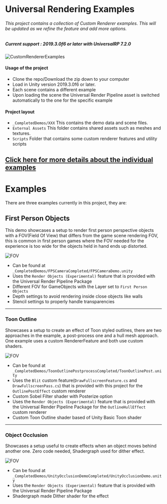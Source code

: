 # Universal Rendering Examples
###### This project contains a collection of Custom Renderer examples. This will be updated as we refine the feature and add more options.
##### Current support : 2019.3.0f6 or later with UniversalRP 7.2.0
![CustomRendererExamples][MainImg]

#### Usage of the project
- Clone the repo/Download the zip down to your computer
- Load in Unity version 2019.3.0f6 or later.
- Each scene contains a different example
- Upon loading the scene the Universal Render Pipeline asset is switched automatically to the one for the specific example

#### Project layout
- `_CompletedDemos/XXX` This contains the demo data and scene files.
- `External Assets` This folder contains shared assets such as meshes and textures.
- `Scripts` Folder that contains some custom renderer features and utility scripts

## [Click here for more details about the individual examples](https://github.com/Unity-Technologies/UniversalRenderingExamples/wiki)

# Examples
There are three examples currently in this project, they are:
## First Person Objects
This demo showcases a setup to render first person perspective objects with a FOV(Field Of View) that differs from the game scene rendering FOV, this is common in first person games where the FOV needed for the experience is too wide for the objects held in hand ends up distorted.

![FOV][FPSMain]

- Can be found at `_CompletedDemos/FPSCameraCompleted/FPSCameraDemo.unity`
- Uses the `Render Objects (Experimental)` feature that is provided with the Universal Render Pipeline Package
- Different FOV for GameObjects with the Layer set to `First Person Objects`
- Depth settings to avoid rendering inside close objects like walls
- Stencil settings to properly handle transparencies

---
### Toon Outline
Showcases a setup to create an effect of Toon styled outlines, there are two approaches in the example, a post-process one and a hull mesh approach. One example uses a custom RendererFeature and both use custom shaders.

![FOV][OutlineMain]

- Can be found at `_CompletedDemos/ToonOutlinePostprocessCompleted/ToonOutlinePost.unity`
- Uses the `Blit` custom feature(`DrawFullscreenFeature.cs` and `DrawFullscreenPass.cs`) that is provided with this project for the `OutlinePostEffect` custom renderer
- Custom Sobel Filter shader with Posterize option
- Uses the `Render Objects (Experimental)` feature that is provided with the Universal Render Pipeline Package for the `OutlineHullEffect` custom renderer
- Custom Toon Outline shader based of Unity Basic Toon shader

---
### Object Occlusion
Showcases a setup useful to create effects when an object moves behind another one. Zero code needed, Shadergraph used for dither effect.

![FOV][OcclusionMain]

- Can be found at `_CompletedDemos/UnityOcclusionDemoCompleted/UnityOcclusionDemo.unity`
- Uses the `Render Objects (Experimental)` feature that is provided with the Universal Render Pipeline Package
- Shadergraph made Dither shader for the effect

[MainImg]: http://drive.google.com/uc?export=view&id=1hFiaaw4oN_dQOn9RgWE5ZWoWddh-DHjr

[FPSMain]: http://drive.google.com/uc?export=view&id=1_grNnDnCFZ8Y7EVJGgAda7fFr-PFVHfc
[OutlineMain]: http://drive.google.com/uc?export=view&id=1Dn2WqgOp8gAcfbnd-qKj6k908N4XMfHg
[OcclusionMain]: http://drive.google.com/uc?export=view&id=1EMQNnU40TQcCrd0Glrt4r0xOWqKiIwSF
